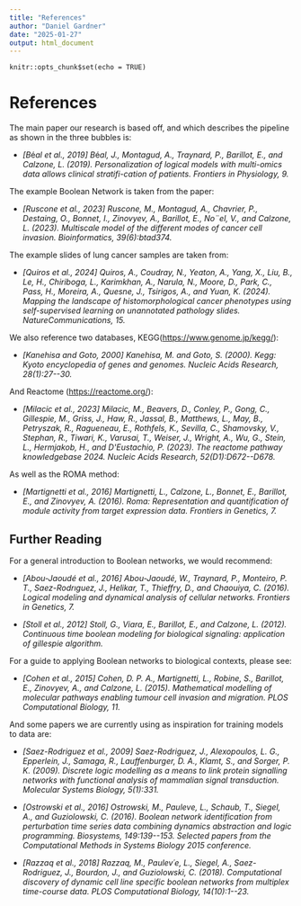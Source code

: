 ```yaml
---
title: "References"
author: "Daniel Gardner"
date: "2025-01-27"
output: html_document
---
```


```{r setup, include=FALSE}
knitr::opts_chunk$set(echo = TRUE)
```

# References

The main paper our research is based off, and which describes the pipeline as shown in the three bubbles is:

-   *[B*é*al et al., 2019] B*é*al, J., Montagud, A., Traynard, P., Barillot, E., and Calzone, L. (2019). Personalization of logical models with multi-omics data allows clinical stratifi-cation of patients. Frontiers in Physiology, 9.*

The example Boolean Network is taken from the paper:

-   *[Ruscone et al., 2023] Ruscone, M., Montagud, A., Chavrier, P., Destaing, O., Bonnet, I., Zinovyev, A., Barillot, E., No¨el, V., and Calzone, L. (2023). Multiscale model of the different modes of cancer cell invasion. Bioinformatics, 39(6):btad374.*

The example slides of lung cancer samples are taken from:

-   *[Quiros et al., 2024] Quiros, A., Coudray, N., Yeaton, A., Yang, X., Liu, B., Le, H., Chiriboga, L., Karimkhan, A., Narula, N., Moore, D., Park, C., Pass, H., Moreira, A., Quesne, J., Tsirigos, A., and Yuan, K. (2024). Mapping the landscape of histomorphological cancer phenotypes using self-supervised learning on unannotated pathology slides. NatureCommunications, 15.*

We also reference two databases, KEGG(<https://www.genome.jp/kegg/>):

-   *[Kanehisa and Goto, 2000] Kanehisa, M. and Goto, S. (2000). Kegg: Kyoto encyclopedia of genes and genomes. Nucleic Acids Research, 28(1):27--30.*

And Reactome (<https://reactome.org/>):

-   *[Milacic et al., 2023] Milacic, M., Beavers, D., Conley, P., Gong, C., Gillespie, M., Griss, J., Haw, R., Jassal, B., Matthews, L., May, B., Petryszak, R., Ragueneau, E., Rothfels, K., Sevilla, C., Shamovsky, V., Stephan, R., Tiwari, K., Varusai, T., Weiser, J., Wright, A., Wu, G., Stein, L., Hermjakob, H., and D'Eustachio, P. (2023). The reactome pathway knowledgebase 2024. Nucleic Acids Research, 52(D1):D672--D678.*

As well as the ROMA method:

-   *[Martignetti et al., 2016] Martignetti, L., Calzone, L., Bonnet, E., Barillot, E., and Zinovyev, A. (2016). Roma: Representation and quantification of module activity from target expression data. Frontiers in Genetics, 7.*

## Further Reading

For a general introduction to Boolean networks, we would recommend:

-   *[Abou-Jaoudé et al., 2016] Abou-Jaoudé, W., Traynard, P., Monteiro, P. T., Saez-Rodrıguez, J., Helikar, T., Thieffry, D., and Chaouiya, C. (2016). Logical modeling and dynamical analysis of cellular networks. Frontiers in Genetics, 7.*

-   *[Stoll et al., 2012] Stoll, G., Viara, E., Barillot, E., and Calzone, L. (2012). Continuous time boolean modeling for biological signaling: application of gillespie algorithm.*

For a guide to applying Boolean networks to biological contexts, please see:

-   *[Cohen et al., 2015] Cohen, D. P. A., Martignetti, L., Robine, S., Barillot, E., Zinovyev, A., and Calzone, L. (2015). Mathematical modelling of molecular pathways enabling tumour cell invasion and migration. PLOS Computational Biology, 11.*

And some papers we are currently using as inspiration for training models to data are:

-   *[Saez-Rodriguez et al., 2009] Saez-Rodriguez, J., Alexopoulos, L. G., Epperlein, J., Samaga, R., Lauffenburger, D. A., Klamt, S., and Sorger, P. K. (2009). Discrete logic modelling as a means to link protein signalling networks with functional analysis of mammalian signal transduction. Molecular Systems Biology, 5(1):331.*

-   *[Ostrowski et al., 2016] Ostrowski, M., Pauleve, L., Schaub, T., Siegel, A., and Guziolowski, C. (2016). Boolean network identification from perturbation time series data combining dynamics abstraction and logic programming. Biosystems, 149:139--153. Selected papers from the Computational Methods in Systems Biology 2015 conference.*

-   *[Razzaq et al., 2018] Razzaq, M., Paulev´e, L., Siegel, A., Saez-Rodriguez, J., Bourdon, J., and Guziolowski, C. (2018). Computational discovery of dynamic cell line specific boolean networks from multiplex time-course data. PLOS Computational Biology, 14(10):1--23.*
